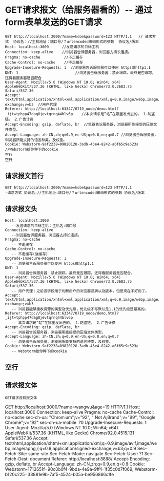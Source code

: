 # GET请求报文（给服务器看的）-- 通过form表单发送的GET请求

    GET http://localhost:3000/?name=kobe&password=123 HTTP/1.1   // 请求方式  协议名：//主机地址：端口号/？urlencoded编码形式的参数  协议名/版本
    Host: localhost:3000      //发送请求的目标主机
    Connection: keep-alive    //浏览器告诉服务器，浏览器支持长连接。
    Pragma: no-cache           //不走缓存
    Cache-Control: no-cache    //不走缓存
    Upgrade-Insecure-Requests: 1  //浏览器告诉服务器可以使用 https或http1.1
    DNT: 1                          //浏览器告诉服务器：禁止跟踪。最终是否跟踪，还得看服务器是否配合
    User-Agent: Mozilla/5.0 (Windows NT 10.0; Win64; x64) AppleWebKit/537.36 (KHTML, like Gecko) Chrome/73.0.3683.75 Safari/537.36
    Accept: text/html,application/xhtml+xml,application/xml;q=0.9,image/webp,image/apng,*/*;q=0.8,application/signed-exchange;v=b3  //用户代理
    Referer: http://localhost:63347/0719_node/demo.html?_ijt=tphpp47dag8jevtqrnq44blv6p    //本次请求是“站”在哪里发出去的。 1.防盗链。 2.广告计费
    Accept-Encoding: gzip, deflate, br  //览器告诉服务器，浏览器所能接受的压缩文件类型。
    Accept-Language: zh-CN,zh;q=0.9,en-US;q=0.8,en;q=0.7 //浏览器告诉服务器，浏览器所能支持的语言种类，及权重。
    Cookie: Webstorm-9af2238=09820128-3adb-43e4-8242-a6f65c9e523a  //Webstorm给你种下的cookie
    空行
    空行
## 请求报文首行
    GET http://localhost:3000/?name=kobe&password=123 HTTP/1.1
    -请求方式 协议名://主机地址:端口号/？urlencoded编码形式的参数 协议名/版本
## 请求报文头
    Host: localhost:3000
       --发送请求的目标主机：主机名:端口号
    Connection: keep-alive
       --浏览器告诉服务器，浏览器支持长连接。
    Pragma: no-cache
       -- 不走缓存
    Cache-Control: no-cache
       -- 不走缓存(强缓存)
    Upgrade-Insecure-Requests: 1
       -- 浏览器告诉服务器可以使用 https或http1.1
    DNT: 1
       -- 浏览器告诉服务器：禁止跟踪。最终是否跟踪，还得看服务器是否配合。
    User-Agent: Mozilla/5.0 (Windows NT 10.0; Win64; x64) AppleWebKit/537.36 (KHTML, like Gecko) Chrome/73.0.3683.75 Safari/537.36
       -- 用户代理：之前该字段用于判断用户的浏览器品牌以及版本，但是现在不好用了。
    Accept: text/html,application/xhtml+xml,application/xml;q=0.9,image/webp,image/apng,*/*;q=0.8,application/signed-exchange;v=b3
       -- 浏览器能够接收资源的类型及优先级，优先级不写默认是1,1的优先级是最高的。
    Referer: http://localhost:63347/0719_node/demo.html?_ijt=tphpp47dag8jevtqrnq44blv6p
       -- 本次请求是“站”在哪里发出去的。 1.防盗链。 2.广告计费
    Accept-Encoding: gzip, deflate, br
       -- 浏览器告诉服务器，浏览器所能接受的压缩文件类型。
    Accept-Language: zh-CN,zh;q=0.9,en-US;q=0.8,en;q=0.7
       -- 浏览器告诉服务器，浏览器所能支持的语言种类，及权重。
    Cookie: Webstorm-9af2238=09820128-3adb-43e4-8242-a6f65c9e523a
       -- Webstorm给你种下的cookie
## 空行

## 请求报文体
    GET请求没有报文体
GET http://localhost:3000/?name=wangwu&age=19 HTTP/1.1
Host: localhost:3000
Connection: keep-alive
Pragma: no-cache
Cache-Control: no-cache
sec-ch-ua: "Chromium";v="92", " Not A;Brand";v="99", "Google Chrome";v="92"
sec-ch-ua-mobile: ?0
Upgrade-Insecure-Requests: 1
User-Agent: Mozilla/5.0 (Windows NT 10.0; Win64; x64) AppleWebKit/537.36 (KHTML, like Gecko) Chrome/92.0.4515.131 Safari/537.36
Accept: text/html,application/xhtml+xml,application/xml;q=0.9,image/avif,image/webp,image/apng,*/*;q=0.8,application/signed-exchange;v=b3;q=0.9
Sec-Fetch-Site: same-site
Sec-Fetch-Mode: navigate
Sec-Fetch-User: ?1
Sec-Fetch-Dest: document
Referer: http://localhost:8888/
Accept-Encoding: gzip, deflate, br
Accept-Language: zh-CN,zh;q=0.9,en;q=0.8
Cookie: Webstorm-1713651f=90c0b0f4-9bda-4e9a-9ff4-1f35c0d7f069; Webstorm-b120c225=33881e9b-7af5-4524-b05a-be956866c1fe





